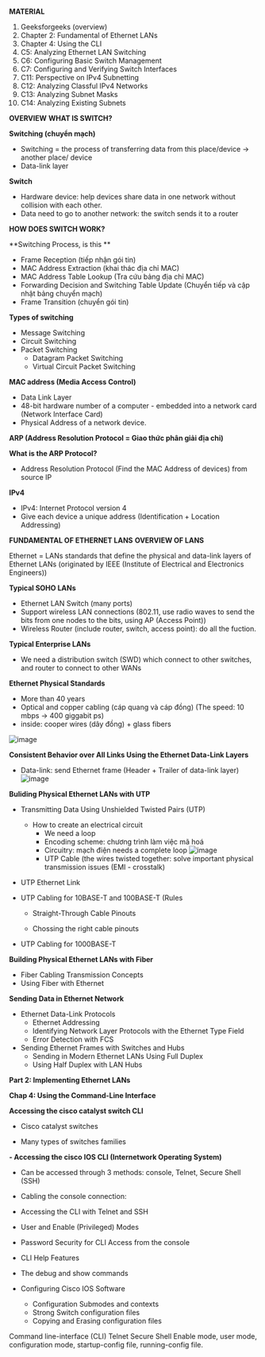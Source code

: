 **MATERIAL**
1. Geeksforgeeks (overview) 
2. Chapter 2: Fundamental of Ethernet LANs
3. Chapter 4: Using the CLI
4. C5: Analyzing Ethernet LAN Switching
5. C6: Configuring Basic Switch Management
6. C7: Configuring and Verifying Switch Interfaces
7. C11: Perspective on IPv4 Subnetting
8. C12: Analyzing Classful IPv4 Networks
9. C13: Analyzing Subnet Masks
10. C14: Analyzing Existing Subnets

**OVERVIEW**
**WHAT IS SWITCH?**

**Switching (chuyển mạch)**
- Switching = the process of transferring data from this place/device -> another place/ device
- Data-link layer

**Switch**
- Hardware device: help devices share data in one network without collision with each other.
- Data need to go to another network: the switch sends it to a router

**HOW DOES SWITCH WORK?**

**Switching Process, is this **
- Frame Reception (tiếp nhận gói tin)
- MAC Address Extraction (khai thác địa chỉ MAC)
- MAC Address Table Lookup (Tra cứu bảng địa chỉ MAC)
- Forwarding Decision and Switching Table Update (Chuyển tiếp và cập nhật bảng chuyển mạch)
- Frame Transition (chuyển gói tin)

**Types of switching**
- Message Switching
- Circuit Switching
- Packet Switching
  - Datagram Packet Switching
  - Virtual Circuit Packet Switching

**MAC address (Media Access Control)**
- Data Link Layer
- 48-bit hardware number of a computer - embedded into a network card (Network Interface Card)
- Physical Address of a network device. 

**ARP (Address Resolution Protocol = Giao thức phân giải địa chỉ)**

**What is the ARP Protocol?**
- Address Resolution Protocol (Find the MAC Address of devices) from source IP

**IPv4**
- IPv4: Internet Protocol version 4
- Give each device a unique address (Identification + Location Addressing)


**FUNDAMENTAL OF ETHERNET LANS**
**OVERVIEW OF LANS**

Ethernet = LANs standards that define the physical and data-link layers of Ethernet LANs (originated by IEEE (Institute of Electrical and Electronics Engineers))

**Typical SOHO LANs**
- Ethernet LAN Switch (many ports)
- Support wireless LAN connections (802.11, use radio waves to send the bits from one nodes to the bits, using AP (Access Point))
- Wireless Router (include router, switch, access point): do all the fuction.
  
**Typical Enterprise LANs**
- We need a distribution switch (SWD) which connect to other switches, and router to connect to other WANs

**Ethernet Physical Standards**
- More than 40 years
- Optical and copper cabling (cáp quang và cáp đồng) (The speed: 10 mbps -> 400 giggabit ps)
- inside: cooper wires (dây đồng) + glass fibers

![image](https://github.com/user-attachments/assets/8686b0d6-d741-496e-b7e1-e60f98be389f)

**Consistent Behavior over All Links Using the Ethernet Data-Link Layers**
- Data-link: send Ethernet frame (Header + Trailer of data-link layer)
![image](https://github.com/user-attachments/assets/5fa78b73-d62e-4aa2-8a44-afa6d680f67f)


**Buliding Physical Ethernet LANs with UTP**
- Transmitting Data Using Unshielded Twisted Pairs (UTP)
  - How to create an electrical circuit
     - We need a loop
     - Encoding scheme: chương trình làm việc mã hoá
     - Circuitry: mạch điện needs a complete loop
  ![image](https://github.com/user-attachments/assets/3e3646e1-a153-4a1c-91ad-219bde745ca4)
    - UTP Cable (the wires twisted together: solve important physical transmission issues (EMI - crosstalk)

  

- UTP Ethernet Link
- UTP Cabling for 10BASE-T and 100BASE-T (Rules 
  - Straight-Through Cable Pinouts 
    
  - Chossing the right cable pinouts
- UTP Cabling for 1000BASE-T

**Building Physical Ethernet LANs with Fiber**
- Fiber Cabling Transmission Concepts
- Using Fiber with Ethernet 

**Sending Data in Ethernet Network**
- Ethernet Data-Link Protocols
  - Ethernet Addressing
  - Identifying Network Layer Protocols with the Ethernet Type Field
  - Error Detection with FCS
- Sending Ethernet Frames with Switches and Hubs
  - Sending in Modern Ethernet LANs Using Full Duplex
  - Using Half Duplex with LAN Hubs


**Part 2: Implementing Ethernet LANs**

**Chap 4: Using the Command-Line Interface**

**Accessing the cisco catalyst switch CLI**
- Cisco catalyst switches

- Many types of switches families

**- Accessing the cisco IOS CLI (Internetwork Operating System)**
  - Can be accessed through 3 methods: console, Telnet, Secure Shell (SSH)
    
  - Cabling the console connection: 
  - Accessing the CLI with Telnet and SSH
  - User and Enable (Privileged) Modes
  - Password Security for CLI Access from the console
    
- CLI Help Features
- The debug and show commands
- Configuring Cisco IOS Software
  - Configuration Submodes and contexts
  - Strong Switch configuration files
  - Copying and Erasing configuration files
 

Command line-interface (CLI)
Telnet
Secure Shell
Enable mode, user mode, configuration mode, startup-config file, running-config file.



 


